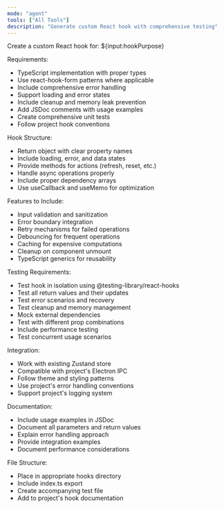 ```yaml
---
mode: "agent"
tools: ["All Tools"]
description: "Generate custom React hook with comprehensive testing"
---
```


Create a custom React hook for: ${input:hookPurpose}

Requirements:

- TypeScript implementation with proper types
- Use react-hook-form patterns where applicable
- Include comprehensive error handling
- Support loading and error states
- Include cleanup and memory leak prevention
- Add JSDoc comments with usage examples
- Create comprehensive unit tests
- Follow project hook conventions

Hook Structure:

- Return object with clear property names
- Include loading, error, and data states
- Provide methods for actions (refresh, reset, etc.)
- Handle async operations properly
- Include proper dependency arrays
- Use useCallback and useMemo for optimization

Features to Include:

- Input validation and sanitization
- Error boundary integration
- Retry mechanisms for failed operations
- Debouncing for frequent operations
- Caching for expensive computations
- Cleanup on component unmount
- TypeScript generics for reusability

Testing Requirements:

- Test hook in isolation using @testing-library/react-hooks
- Test all return values and their updates
- Test error scenarios and recovery
- Test cleanup and memory management
- Mock external dependencies
- Test with different prop combinations
- Include performance testing
- Test concurrent usage scenarios

Integration:

- Work with existing Zustand store
- Compatible with project's Electron IPC
- Follow theme and styling patterns
- Use project's error handling conventions
- Support project's logging system

Documentation:

- Include usage examples in JSDoc
- Document all parameters and return values
- Explain error handling approach
- Provide integration examples
- Document performance considerations

File Structure:

- Place in appropriate hooks directory
- Include index.ts export
- Create accompanying test file
- Add to project's hook documentation
